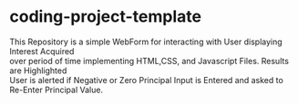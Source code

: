 # coding-project-template
This Repository is a simple WebForm for interacting with User displaying Interest Acquired <br>
over period of time implementing HTML,CSS, and Javascript Files.  Results are Highlighted <br>
User is alerted if Negative or Zero Principal Input is Entered and asked to Re-Enter Principal Value.
                                                                                               
